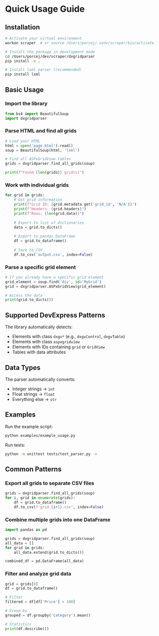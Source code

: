 # Quick Usage Guide

## Installation

```bash
# Activate your virtual environment
workon scraper  # or source /Users/porcej/.venv/scraper/bin/activate

# Install the package in development mode
cd /Users/porcej/dev/scraper/dxgridparser
pip install -e .

# Install lxml parser (recommended)
pip install lxml
```

## Basic Usage

### Import the library

```python
from bs4 import BeautifulSoup
import dxgridparser
```

### Parse HTML and find all grids

```python
# Load your HTML
html = open('page.html').read()
soup = BeautifulSoup(html, 'lxml')

# Find all ASPxGridView tables
grids = dxgridparser.find_all_grids(soup)

print(f"Found {len(grids)} grid(s)")
```

### Work with individual grids

```python
for grid in grids:
    # Get grid information
    print(f"Grid ID: {grid.metadata.get('grid_id', 'N/A')}")
    print(f"Headers: {grid.headers}")
    print(f"Rows: {len(grid.data)}")
    
    # Export to list of dictionaries
    data = grid.to_dicts()
    
    # Export to pandas DataFrame
    df = grid.to_dataframe()
    
    # Save to CSV
    df.to_csv('output.csv', index=False)
```

### Parse a specific grid element

```python
# If you already have a specific grid element
grid_element = soup.find('div', id='MyGrid')
grid = dxgridparser.ASPxGridView(grid_element)

# Access the data
print(grid.to_dicts())
```

## Supported DevExpress Patterns

The library automatically detects:
- Elements with class `dxgv*` (e.g., `dxgvControl`, `dxgvTable`)
- Elements with class `aspxgridview`
- Elements with IDs containing `grid` or `GridView`
- Tables with data attributes

## Data Types

The parser automatically converts:
- Integer strings → `int`
- Float strings → `float`
- Everything else → `str`

## Examples

Run the example script:
```bash
python examples/example_usage.py
```

Run tests:
```bash
python -m unittest tests/test_parser.py -v
```

## Common Patterns

### Export all grids to separate CSV files
```python
grids = dxgridparser.find_all_grids(soup)
for i, grid in enumerate(grids):
    df = grid.to_dataframe()
    df.to_csv(f'grid_{i+1}.csv', index=False)
```

### Combine multiple grids into one DataFrame
```python
import pandas as pd

grids = dxgridparser.find_all_grids(soup)
all_data = []
for grid in grids:
    all_data.extend(grid.to_dicts())

combined_df = pd.DataFrame(all_data)
```

### Filter and analyze grid data
```python
grid = grids[0]
df = grid.to_dataframe()

# Filter
filtered = df[df['Price'] > 100]

# Group by
grouped = df.groupby('Category').mean()

# Statistics
print(df.describe())
```

